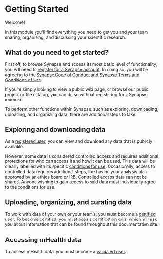 # Getting Started
Welcome!

In this module you'll find everything you need to get you and your team sharing,
organizing, and discussing your scientific research.


## What do you need to get started?
First off, to browse Synapse and access its most basic level of functionality, you
will need to [register for a Synapse account](https://www.synapse.org/#!RegisterAccount:0).
In doing so, you will be agreeing to the
[Synapse Code of Conduct and Synapse Terms and Conditions of Use](https://help.synapse.org/docs/Synapse-Governance.2004255211.html).

If you’re simply looking to view a public wiki page, or browse our public project or
file catalog, you can do so without registering for a Synapse account.

To perform other functions within Synapse, such as exploring, downloading, uploading,
and organizing data, there are additional steps to take:


## Exploring and downloading data

As a
[registered user](https://help.synapse.org/docs/Synapse-User-Account-Types.2007072795.html#SynapseUserAccountTypes-RegisteredUser),
you can view and download any data that is publicly available.

However, some data is considered controlled access and requires additional protections
for who can access it and how it can be used. This data will be clearly labelled with
its specific
[conditions for use](https://help.synapse.org/docs/Sharing-Settings,-Permissions,-and-Conditions-for-Use.2024276030.html).
Occasionally, access to controlled data requires additional steps, like having your
analysis plan approved by an ethics board or IRB. Controlled access data can not be
shared. Anyone wishing to gain access to said data must individually agree to the
conditions for use.


## Uploading, organizing, and curating data

To work with data of your own or your team’s, you must become a
[certified user](https://help.synapse.org/docs/Synapse-User-Account-Types.2007072795.html#SynapseUserAccountTypes-CertifiedUser). To become certified, you must pass a
[certification quiz](https://www.synapse.org/#!Quiz:Certification),
 which will ask you about information that can be found throughout this documentation site.


## Accessing mHealth data

To access mHealth data, you must become a
[validated user](https://help.synapse.org/docs/Synapse-User-Account-Types.2007072795.html#SynapseUserAccountTypes-ValidatedUsers).
